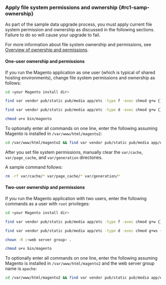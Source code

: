 ### Apply file system permissions and ownership {#rc1-samp-ownership}

As part of the sample data upgrade process, you must apply current file system permission and ownership as discussed in the following sections.
Failure to do so will cause your upgrade to fail.

For more information about file system ownership and permissions, see [Overview of ownership and permissions].

#### One-user ownership and permissions

If you run the Magento application as one user (which is typical of shared hosting environments), change file system permissions and ownership as follows:

```bash
cd <your Magento install dir>
```
```bash
find var vendor pub/static pub/media app/etc -type f -exec chmod g+w {} \;
```
```bash
find var vendor pub/static pub/media app/etc -type d -exec chmod g+w {} \;
```
```bash
chmod u+x bin/magento
```

To optionally enter all commands on one line, enter the following assuming Magento is installed in `/var/www/html/magento2`:
```bash
cd /var/www/html/magento2 && find var vendor pub/static pub/media app/etc -type f -exec chmod g+w {} \; && find var vendor pub/static pub/media app/etc -type d -exec chmod g+w {} \; && chmod u+x bin/magento
```

After you set file system permissions, manually clear the `var/cache`, `var/page_cache`, and `var/generation` directories.

A sample command follows:
```bash
rm -rf var/cache/* var/page_cache/* var/generation/*
```

#### Two-user ownership and permissions

If you run the Magento application with two users, enter the following commands as a user with `root` privileges:

```bash
cd <your Magento install dir>
```
```bash
find var vendor pub/static pub/media app/etc -type f -exec chmod g+w {} \;
```
```bash
find var vendor pub/static pub/media app/etc -type d -exec chmod g+ws {} \;
```
```bash
chown -R :<web server group> .
```
```bash
chmod u+x bin/magento
```

To optionally enter all commands on one line, enter the following assuming Magento is installed in `/var/www/html/magento2` and the web server group name is `apache`:
```bash
cd /var/www/html/magento2 && find var vendor pub/static pub/media app/etc -type f -exec chmod g+w {} \; && find var vendor pub/static pub/media app/etc -type d -exec chmod g+ws {} \; && chown -R :apache . && chmod u+x bin/magento
```

<!-- Link definitions -->
[Overview of ownership and permissions]: {{page.baseurl}}/install-gde/prereq/file-sys-perms-over.html